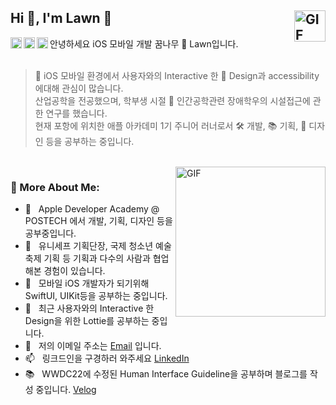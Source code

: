 ## Hi 👋, I'm Lawn 🌱<img align="right" alt="GIF" src="https://user-images.githubusercontent.com/74142881/174155315-89b19a09-8117-428f-b4f3-04c7176d417c.gif" height="50px"/>


<a href='https://www.linkedin.com/in/준영-이-720a04228/'><img align='left' alt="linkedin" src="https://user-images.githubusercontent.com/74142881/167264589-fc25b22f-bd46-47c0-958f-9224db13ca88.png" height='18px'/></a>  
   
<a href='https://velog.io/@lawn'><img align='left' alt="Velog" src="https://user-images.githubusercontent.com/74142881/167264590-d130a8ba-ae42-4b95-8a82-5311d352c619.png" height='18px'/></a> 
   
<a href='https://www.instagram.com/hi.lawn'><img align='left' alt="Instagram" src="https://user-images.githubusercontent.com/74142881/167264588-11e494ed-e6fe-4500-bd88-814bd85ef805.png" height='18px'/></a>


안녕하세요 iOS 모바일 개발 꿈나무 🌱 Lawn입니다. 
<br/>
<br/>
> 📱 iOS 모바일 환경에서 사용자와의 Interactive 한 🎨 Design과 accessibility에대해 관심이 많습니다.<br/>산업공학을 전공했으며, 학부생 시절 🤖 인간공학관련 장애학우의 시설접근에 관한 연구를 했습니다.<br/>현재 포항에 위치한 애플 아카데미 1기 주니어 러너로서 🛠️ 개발, 📚 기획, 🎨 디자인 등을 공부하는 중입니다.
<br/>

<img align="right" alt="GIF" src="https://user-images.githubusercontent.com/74142881/174148354-c2362eab-b480-4c03-88f1-bb92f01ed2a0.gif" height="240px"/>
  
### 🧐 More About Me:

- 🍎 &nbsp; Apple Developer Academy @ POSTECH 에서 개발, 기획, 디자인 등을 공부중입니다. 
- 🤝 &nbsp; 유니세프 기획단장, 국제 청소년 예술 축제 기획 등 기획과 다수의 사람과 협업해본 경험이 있습니다.
- 🌱 &nbsp; 모바일 iOS 개발자가 되기위해 SwiftUI, UIKit등을 공부하는 중입니다.
- 🎨 &nbsp; 최근 사용자와의 Interactive 한 Design을 위한 Lottie를 공부하는 중입니다.
- 💬 &nbsp; 저의 이메일 주소는 [Email](name.lawn@gmail.com) 입니다.
- 📫 &nbsp; 링크드인을 구경하러 와주세요 [LinkedIn](https://www.linkedin.com/in/준영-이-720a04228/)
- 📚 &nbsp; WWDC22에 수정된 Human Interface Guideline을 공부하며 블로그를 작성 중입니다. [Velog](https://velog.io/@lawn)
<br>


